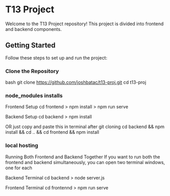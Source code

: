 # T13 Project

Welcome to the T13 Project repository! This project is divided into frontend and backend components.

## Getting Started
Follow these steps to set up and run the project:

### Clone the Repository
bash
git clone https://github.com/joshbatac/t13-proj.git
cd t13-proj


### node_modules installs
Frontend Setup
cd frontend > npm install > npm run serve

Backend Setup
cd backend > npm install 

OR just copy and paste this in terminal after git cloning
cd backend && npm install && cd .. && cd frontend && npm install


### local hosting
Running Both Frontend and Backend Together
If you want to run both the frontend and backend simultaneously, you can open two terminal windows, one for each

Backend Terminal
cd backend > node server.js

Frontend Terminal
cd frontennd > npm run serve